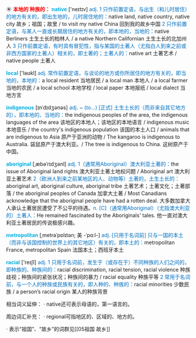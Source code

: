 ☀ <font color="red">**本地的 种族的：**</font>
<font color="sky blue">**native**</font> ['neɪtɪv] 
<font color="#0070c0">adj. 1 只作前置定语，与出生（和儿时居住）的地方有关的，即出生地的，儿时居住地的：</font>native land, native country, native city 故乡；祖国；故里 / to visit my native China 回到我的故乡中国 <font color="#0070c0">2 只作前置定语，与某人一直或长期居住的地方有关的，即本地的，当地的：</font>native Berliners 土生土长的柏林人 / a native Northern Californian 土生土长的北加州人 <font color="#0070c0">3 只作前置定语，有时具有冒犯性，指与某国的土著人（尤指白人到来之前或非西方国家的土著人）相关的，即土著的；土著人的：</font>native art 土著艺术 / native people 土著人

<font color="sky blue">**local**</font> ['ləʊkl] 
<font color="#0070c0">adj. 常作前置定语，与谈论的地方或你所居住的地方有关的，即当地的，本地的：</font>a local resident 当地居民 / a local man 本地人 / a local farmer 当地的农民 / a local school 本地学校 / local paper 本地报纸 / local dialect 当地方言
           
<font color="sky blue">**indigenous**</font> [ɪnˈdɪdʒənəs]
<font color="#0070c0">adj. ~ (to…) [正式] 土生土长的（而非来自其它地方的），即本地的、当地的：</font>the indigenous peoples of the area, the indigenous languages of the area 该地区的本地人；该地区的本地语言 / indigenous music 本地音乐 / the country's indigenous population 该国的本土人口 / animals that are indigenous to Asia 原产于亚洲的动物 / The kangaroo is indigenous to Australia. 袋鼠原产于澳大利亚。/ The tree is indigenous to China. 这树原产于中国。

<font color="sky blue">**aboriginal**</font> [ˌæbəˈrɪdʒənl]
<font color="#0070c0">adj. 1（通常用Aboriginal）澳大利亚土著的：</font>the issue of Aboriginal land rights 澳大利亚土著土地权问题 / Aboriginal art 澳大利亚土著艺术 <font color="#0070c0">2（欧洲人到来之前某地区的人、动物等）土著的，土生土长的：</font>aboriginal art, aboriginal culture, aboriginal tribe 土著艺术；土著文化；土著部落 / the aboriginal peoples of Canada 加拿大土著 / Most Canadians acknowledge that the aboriginal people have had a rotten deal. 大多数加拿大人承认土著居民遭受了不公平的待遇。<font color="#0070c0">n. [C]（通常用Aboriginal）（尤指澳大利亚的）土著人：</font>He remained fascinated by the Aboriginals' tales. 他一直对澳大利亚土著居民的传说极感兴趣。
           
<font color="sky blue">**metropolitan**</font> [ˌmetrəˈpɒlɪtən; 美 -ˈpɑ:l-]
<font color="#0070c0">adj. [只用于名词前] 只与一国的本土（而非与该国控制的世界上的其它地区）有关的，即本土的：</font>metropolitan France, metropolitan Spain 法国本土；西班牙本土

<font color="sky blue">**racial**</font> ['reɪʃl] 
<font color="#0070c0">adj. 1 只用于名词前，发生于（或存在于）不同种族的人们之间的，即种族的、种族间的：</font>racial discrimination, racial tension, racial violence 种族歧视；种族间的紧张状况；种族间的暴力 / racial equality 种族平等 <font color="#0070c0">2 常用于名词前，与一个人的种族或民族有关的，即人种的、种族的：</font>racial minorities 少数民族 / a person’s racial origin 某人的种族背景

相当词义延伸：
· native还可表示母语的，第一语言的。

周边词汇补充：
· regional可指地区的、区域的、地方的。

· 表示“祖国”、“故乡”的词群见[[05祖国 故乡]]

